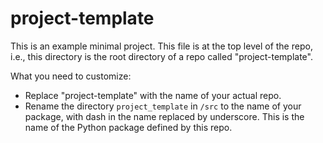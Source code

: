 # project-template

This is an example minimal project. This file is at the top level
of the repo, i.e., this directory is the root directory of a repo
called "project-template".

What you need to customize:

- Replace "project-template" with the name of your actual repo.
- Rename the directory `project_template` in `/src` to the name of your package, with dash in the name replaced by underscore. This is the name of the Python package defined by this repo.
